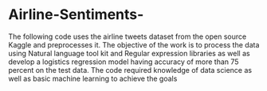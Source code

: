 # Airline-Sentiments-
The following code uses the airline tweets dataset from the open source Kaggle and preprocesses it.  The objective of the work is to process the data using Natural language tool kit and  Regular expression libraries as well as develop a logistics regression model having accuracy of more than  75 percent on the test data. The code required knowledge of data science as well as basic machine learning to achieve the goals 
